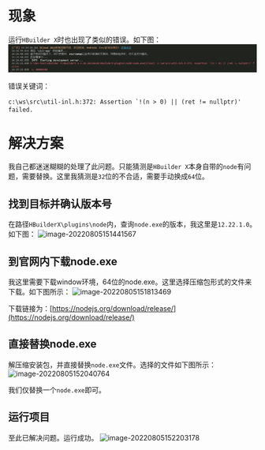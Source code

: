 

# 现象
运行`HBuilder X`时也出现了类似的错误。如下图：
![img](https://raw.githubusercontent.com/RuanZhongNan/img-store/main/img/image-20220727143320834.png)

错误关键词：
```
c:\ws\src\util-inl.h:372: Assertion `!(n > 0) || (ret != nullptr)' failed.
```



# 解决方案
我自己都迷迷糊糊的处理了此问题。只能猜测是`HBuilder X`本身自带的`node`有问题，需要替换。这里我猜测是`32`位的不合适，需要手动换成`64`位。




## 找到目标并确认版本号
在路径`HBuilderX\plugins\node`内，查询`node.exe`的版本，我这里是`12.22.1.0`。如下图：
![image-20220805151441567](D:\common-software\typora-img-temp-store\image-20220805151441567.png)







## 到官网内下载node.exe
我这里需要下载window环境，64位的node.exe。这里选择压缩包形式的文件来下载。如下图所示：
![image-20220805151813469](D:\common-software\typora-img-temp-store\image-20220805151813469.png)

下载链接为：[https://nodejs.org/download/release/](https://nodejs.org/download/release/)






## 直接替换node.exe
解压缩安装包，并直接替换`node.exe`文件。选择的文件如下图所示：
![image-20220805152040764](D:\common-software\typora-img-temp-store\image-20220805152040764.png)

我们仅替换一个`node.exe`即可。







## 运行项目
至此已解决问题。运行成功。
![image-20220805152203178](D:\common-software\typora-img-temp-store\image-20220805152203178.png)
